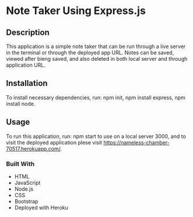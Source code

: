 # Note Taker Using Express.js

## Description 
This application is a simple note taker that can be run through a live server in the terminal or through the deployed app URL. Notes can be saved, viewed after bieng saved, and also deleted in both local server and through application URL. 

## Installation
To install necessary dependencies, run: npm init, npm install express, npm install node.  

## Usage
To run this application, run: npm start to use on a local server 3000, and to visit the deployed application plese visit https://nameless-chamber-70517.herokuapp.com/.

### Built With 

 * HTML
 * JavaScript
 * Node.js
 * CSS
 * Bootstrap
 * Deployed with Heroku
